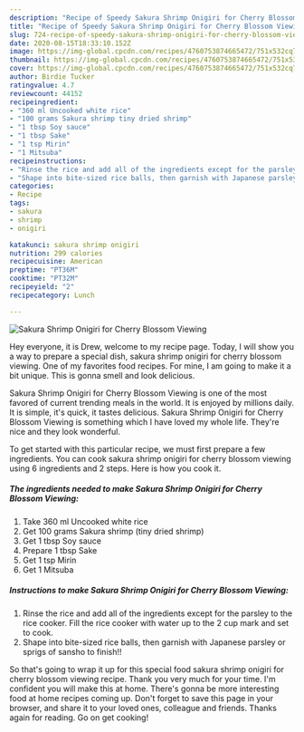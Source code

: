 ```yaml
---
description: "Recipe of Speedy Sakura Shrimp Onigiri for Cherry Blossom Viewing"
title: "Recipe of Speedy Sakura Shrimp Onigiri for Cherry Blossom Viewing"
slug: 724-recipe-of-speedy-sakura-shrimp-onigiri-for-cherry-blossom-viewing
date: 2020-08-15T18:33:10.152Z
image: https://img-global.cpcdn.com/recipes/4760753874665472/751x532cq70/sakura-shrimp-onigiri-for-cherry-blossom-viewing-recipe-main-photo.jpg
thumbnail: https://img-global.cpcdn.com/recipes/4760753874665472/751x532cq70/sakura-shrimp-onigiri-for-cherry-blossom-viewing-recipe-main-photo.jpg
cover: https://img-global.cpcdn.com/recipes/4760753874665472/751x532cq70/sakura-shrimp-onigiri-for-cherry-blossom-viewing-recipe-main-photo.jpg
author: Birdie Tucker
ratingvalue: 4.7
reviewcount: 44152
recipeingredient:
- "360 ml Uncooked white rice"
- "100 grams Sakura shrimp tiny dried shrimp"
- "1 tbsp Soy sauce"
- "1 tbsp Sake"
- "1 tsp Mirin"
- "1 Mitsuba"
recipeinstructions:
- "Rinse the rice and add all of the ingredients except for the parsley to the rice cooker. Fill the rice cooker with water up to the 2 cup mark and set to cook."
- "Shape into bite-sized rice balls, then garnish with Japanese parsley or sprigs of sansho to finish!!"
categories:
- Recipe
tags:
- sakura
- shrimp
- onigiri

katakunci: sakura shrimp onigiri 
nutrition: 299 calories
recipecuisine: American
preptime: "PT36M"
cooktime: "PT32M"
recipeyield: "2"
recipecategory: Lunch

---
```



![Sakura Shrimp Onigiri for Cherry Blossom Viewing](https://img-global.cpcdn.com/recipes/4760753874665472/751x532cq70/sakura-shrimp-onigiri-for-cherry-blossom-viewing-recipe-main-photo.jpg)

Hey everyone, it is Drew, welcome to my recipe page. Today, I will show you a way to prepare a special dish, sakura shrimp onigiri for cherry blossom viewing. One of my favorites food recipes. For mine, I am going to make it a bit unique. This is gonna smell and look delicious.



Sakura Shrimp Onigiri for Cherry Blossom Viewing is one of the most favored of current trending meals in the world. It is enjoyed by millions daily. It is simple, it's quick, it tastes delicious. Sakura Shrimp Onigiri for Cherry Blossom Viewing is something which I have loved my whole life. They're nice and they look wonderful.


To get started with this particular recipe, we must first prepare a few ingredients. You can cook sakura shrimp onigiri for cherry blossom viewing using 6 ingredients and 2 steps. Here is how you cook it.

<!--inarticleads1-->

##### The ingredients needed to make Sakura Shrimp Onigiri for Cherry Blossom Viewing:

1. Take 360 ml Uncooked white rice
1. Get 100 grams Sakura shrimp (tiny dried shrimp)
1. Get 1 tbsp Soy sauce
1. Prepare 1 tbsp Sake
1. Get 1 tsp Mirin
1. Get 1 Mitsuba




<!--inarticleads2-->

##### Instructions to make Sakura Shrimp Onigiri for Cherry Blossom Viewing:

1. Rinse the rice and add all of the ingredients except for the parsley to the rice cooker. Fill the rice cooker with water up to the 2 cup mark and set to cook.
1. Shape into bite-sized rice balls, then garnish with Japanese parsley or sprigs of sansho to finish!!




So that's going to wrap it up for this special food sakura shrimp onigiri for cherry blossom viewing recipe. Thank you very much for your time. I'm confident you will make this at home. There's gonna be more interesting food at home recipes coming up. Don't forget to save this page in your browser, and share it to your loved ones, colleague and friends. Thanks again for reading. Go on get cooking!
